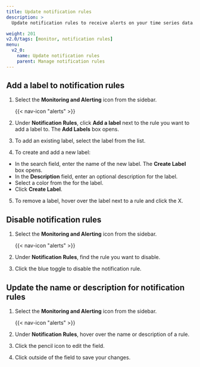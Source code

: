 ```yaml
---
title: Update notification rules
description: >
  Update notification rules to receive alerts on your time series data.

weight: 201
v2.0/tags: [monitor, notification rules]
menu:
  v2_0:
    name: Update notification rules
    parent: Manage notification rules
---
```


## Add a label to notification rules

1. Select the **Monitoring and Alerting** icon from the sidebar.


    {{< nav-icon "alerts" >}}


2. Under **Notification Rules**, click **Add a label** next to the rule you want to add a label to. The **Add Labels** box opens.
3. To add an existing label, select the label from the list.
4. To create and add a new label:
  - In the search field, enter the name of the new label. The **Create Label** box opens.
  - In the **Description** field, enter an optional description for the label.
  - Select a color from the for the label.
  - Click **Create Label**.
5. To remove a label, hover over the label next to a rule and click the X.


## Disable notification rules

1. Select the **Monitoring and Alerting** icon from the sidebar.


    {{< nav-icon "alerts" >}}


2. Under **Notification Rules**, find the rule you want to disable.
3. Click the blue toggle to disable the notification rule.

## Update the name or description for notification rules

1. Select the **Monitoring and Alerting** icon from the sidebar.


    {{< nav-icon "alerts" >}}


2. Under **Notification Rules**, hover over the name or description of a rule.
3. Click the pencil icon to edit the field.
4. Click outside of the field to save your changes.
